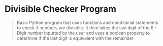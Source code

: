 # Divisible Checker Program

> Basic Python program that uses functions and conditional statements to check if numbers are divisible.
> It then takes the last digit of the 6 - Digit number inputted by the user and uses a boolean property to determine if the last digit is equivalent with the remainder